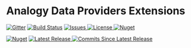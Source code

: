 # Analogy Data Providers Extensions  

<p align="center">
  
[![Gitter](https://badges.gitter.im/Analogy-LogViewer/community.svg)](https://gitter.im/Analogy-LogViewer/community?utm_source=badge&utm_medium=badge&utm_campaign=pr-badge)  [![Build Status](https://dev.azure.com/Analogy-LogViewer/Analogy%20Log%20Viewer/_apis/build/status/Analogy-LogViewer.Analogy.DataProviders.Extensions?branchName=master)](https://dev.azure.com/Analogy-LogViewer/Analogy%20Log%20Viewer/_build/latest?definitionId=9&branchName=master)
 <a href="https://github.com/Analogy-LogViewer/Analogy.DataProviders.Extensions/issues">
    <img src="https://img.shields.io/github/issues/Analogy-LogViewer/Analogy.DataProviders.Extensions" img alt="Issues"/>
</a>
<a href="https://github.com/Analogy-LogViewer/Analogy.DataProviders.Extensions/blob/master/LICENSE.md">
    <img src="https://img.shields.io/github/license/Analogy-LogViewer/Analogy.DataProviders.Extensions" img alt="License"/>
</a>
 [![Nuget](https://img.shields.io/nuget/dt/Analogy.DataProviders.Extensions)](https://www.nuget.org/packages/Analogy.DataProviders.Extensions/)
 
 [![Nuget](https://img.shields.io/nuget/v/Analogy.LogViewer.Serilog)](https://www.nuget.org/packages/Analogy.LogViewer.Serilog/)
<a href="https://github.com/Analogy-LogViewer/Analogy.DataProviders.Extensions/releases">
    <img src="https://img.shields.io/github/v/release/Analogy-LogViewer/Analogy.DataProviders.Extensions" img alt="Latest Release"/>
</a>
<a href="https://github.com/Analogy-LogViewer/Analogy.DataProviders.Extensions/compare/V1.0.7...master">
    <img src="https://img.shields.io/github/commits-since/Analogy-LogViewer/Analogy.DataProviders.Extensions/latest" img alt="Commits Since Latest Release"/>
</a>
</p>

